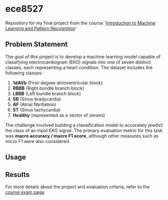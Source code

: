 # ece8527  
Repository for my final project from the course '[Introduction to Machine Learning and Pattern Recognition](https://isip.piconepress.com/courses/temple/ece_8527/)'

## Problem Statement  
The goal of this project is to develop a machine learning model capable of classifying electrocardiogram (EKG) signals into one of seven distinct classes, each representing a heart condition. The dataset includes the following classes:  

1. **1dAVb** (First-degree atrioventricular block)  
2. **RBBB** (Right bundle branch block)  
3. **LBBB** (Left bundle branch block)  
4. **SB** (Sinus bradycardia)  
5. **AF** (Atrial fibrillation)  
6. **ST** (Sinus tachycardia)  
7. **Healthy** (represented as a vector of zeroes)  

The challenge involved building a classification model to accurately predict the class of an input EKG signal. The primary evaluation metric for this task was **macro accuracy / macro F1 score**, although other measures such as micro F1 were also considered.  

## Usage  

## Results  

For more details about the project and evaluation criteria, refer to the [course exam page](https://isip.piconepress.com/courses/temple/ece_8527/exams/2024_00_spring/exam_04/).  
